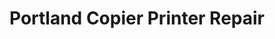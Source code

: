 ---
title: "Portland Copier Printer Repair"
url: /portland/portland-copier-printer-repair/
shop: copyshop
---